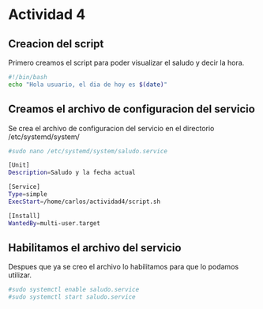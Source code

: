 # Actividad 4

## Creacion del script
Primero creamos el script para poder visualizar el saludo y decir la hora.

```sh
#!/bin/bash
echo "Hola usuario, el dia de hoy es $(date)"
```

## Creamos el archivo de configuracion del servicio

Se crea el archivo de configuracion del servicio en el directorio /etc/systemd/system/

```sh
#sudo nano /etc/systemd/system/saludo.service

[Unit]
Description=Saludo y la fecha actual

[Service]
Type=simple
ExecStart=/home/carlos/actividad4/script.sh

[Install]
WantedBy=multi-user.target
```

## Habilitamos el archivo del servicio
Despues que ya se creo el archivo lo habilitamos para que lo podamos utilizar.

```sh
#sudo systemctl enable saludo.service
#sudo systemctl start saludo.service

```
